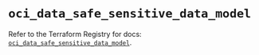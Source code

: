 # `oci_data_safe_sensitive_data_model`

Refer to the Terraform Registry for docs: [`oci_data_safe_sensitive_data_model`](https://registry.terraform.io/providers/oracle/oci/6.18.0/docs/resources/data_safe_sensitive_data_model).
